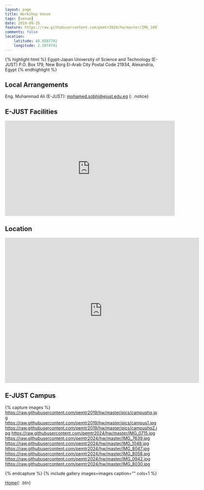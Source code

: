 ```yaml
---
layout: page
title: Workshop Venue
tags: [venue]
date: 2019-09-25
feature: https://raw.githubusercontent.com/pemtr2024/hw/master/IMG_1097.jpg
comments: false
location:
    latitude: 48.8587741
    longitude: 2.2074741
---
```



{% highlight html %}
Egypt-Japan University of Science and Technology (E-JUST)
P.O. Box 179, New Borg El-Arab City
Postal Code 21934,
Alexandria, Egypt
{% endhighlight %}


## Local Arrangements

Eng. Muhammad Ali (E-JUST): mohamed.sobhi@ejust.edu.eg
{: .notice}

## E-JUST Facilities

<iframe width="560" height="315" src="https://www.youtube.com/embed/5cM5lZHMWyo" frameborder="0" allow="accelerometer; autoplay"> </iframe>



## Location


<iframe width="640" height="480" src="https://www.google.com/maps/embed?pb=!1m14!1m8!1m3!1d5596.123800755764!2d29.559071447488893!3d30.859303273687704!3m2!1i1024!2i768!4f13.1!3m3!1m2!1s0x145f7da102aec573%3A0x7a548040ea315f2c!2sE-JUST%20Library!5e0!3m2!1sen!2sjp!4v1708405482582!5m2!1sen!2sjp" frameborder="0"> </iframe>





## E-JUST Campus

{% capture images %}
    https://raw.githubusercontent.com/pemtr2019/hw/master/pics/campushq.jpg
    https://raw.githubusercontent.com/pemtr2019/hw/master/pics/campus1.jpg
    https://raw.githubusercontent.com/pemtr2019/hw/master/pics/campushq2.jpg
    https://raw.githubusercontent.com/pemtr2024/hw/master/IMG_0715.jpg
    https://raw.githubusercontent.com/pemtr2024/hw/master/IMG_7639.jpg
    https://raw.githubusercontent.com/pemtr2024/hw/master/IMG_1048.jpg
    https://raw.githubusercontent.com/pemtr2024/hw/master/IMG_8047.jpg
    https://raw.githubusercontent.com/pemtr2024/hw/master/IMG_8058.jpg
    https://raw.githubusercontent.com/pemtr2024/hw/master/IMG_0942.jpg
    https://raw.githubusercontent.com/pemtr2024/hw/master/IMG_8030.jpg
    
    
{% endcapture %}
{% include gallery images=images caption="" cols=1 %}




[Home](https://pemtr2024.github.io){: .btn}


